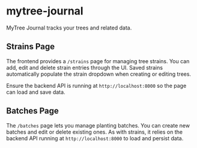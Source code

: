 # mytree-journal

MyTree Journal tracks your trees and related data.

## Strains Page

The frontend provides a `/strains` page for managing tree strains. You can add, edit and delete strain entries through the UI. Saved strains automatically populate the strain dropdown when creating or editing trees.

Ensure the backend API is running at `http://localhost:8000` so the page can load and save data.

## Batches Page

The `/batches` page lets you manage planting batches. You can create new batches and edit or delete existing ones. As with strains, it relies on the backend API running at `http://localhost:8000` to load and persist data.
